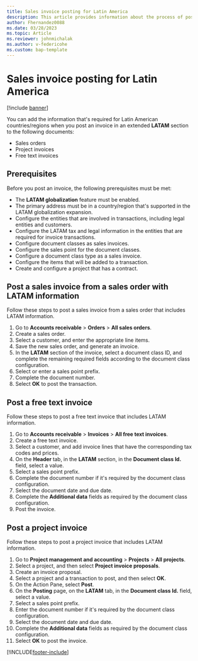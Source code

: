 ```yaml
---
title: Sales invoice posting for Latin America
description: This article provides information about the process of posting sales invoices for Latin America.
author: Fhernandez0088
ms.date: 03/28/2023
ms.topic: Article
ms.reviewer: johnmichalak
ms.author: v-federicohe 
ms.custom: bap-template
---
```


# Sales invoice posting for Latin America

[!include [banner](../../includes/banner.md)]

You can add the information that's required for Latin American countries/regions when you post an invoice in an extended **LATAM** section to the following documents:

- Sales orders
- Project invoices
- Free text invoices

## Prerequisites

Before you post an invoice, the following prerequisites must be met:

- The **LATAM globalization** feature must be enabled.
- The primary address must be in a country/region that's supported in the LATAM globalization expansion.
- Configure the entities that are involved in transactions, including legal entities and customers.
- Configure the LATAM tax and legal information in the entities that are required for invoice transactions.
- Configure document classes as sales invoices.
- Configure the sales point for the document classes.
- Configure a document class type as a sales invoice.
- Configure the items that will be added to a transaction.
- Create and configure a project that has a contract.

## Post a sales invoice from a sales order with LATAM information

Follow these steps to post a sales invoice from a sales order that includes LATAM information.

1. Go to **Accounts receivable** \> **Orders** \> **All sales orders**.
2. Create a sales order.
3. Select a customer, and enter the appropriate line items.
4. Save the new sales order, and generate an invoice.
5. In the **LATAM** section of the invoice, select a document class ID, and complete the remaining required fields according to the document class configuration.
6. Select or enter a sales point prefix.
7. Complete the document number.
8. Select **OK** to post the transaction.

## Post a free text invoice

Follow these steps to post a free text invoice that includes LATAM information.

1. Go to **Accounts receivable** \> **Invoices** \> **All free text invoices**.
2. Create a free text invoice.
3. Select a customer, and add invoice lines that have the corresponding tax codes and prices.
4. On the **Header** tab, in the **LATAM** section, in the **Document class Id.** field, select a value.
5. Select a sales point prefix.
6. Complete the document number if it's required by the document class configuration.
7. Select the document date and due date.
8. Complete the **Additional data** fields as required by the document class configuration.
9. Post the invoice.

## Post a project invoice

Follow these steps to post a project invoice that includes LATAM information.

1. Go to **Project management and accounting** \> **Projects** \> **All projects**.
2. Select a project, and then select **Project invoice proposals**.
3. Create an invoice proposal.
4. Select a project and a transaction to post, and then select **OK**.
5. On the Action Pane, select **Post**.
6. On the **Posting** page, on the **LATAM** tab, in the **Document class Id.** field, select a value.
7. Select a sales point prefix.
8. Enter the document number if it's required by the document class configuration.
9. Select the document date and due date.
10. Complete the **Additional data** fields as required by the document class configuration.
11. Select **OK** to post the invoice.

[!INCLUDE[footer-include](../../../includes/footer-banner.md)]
